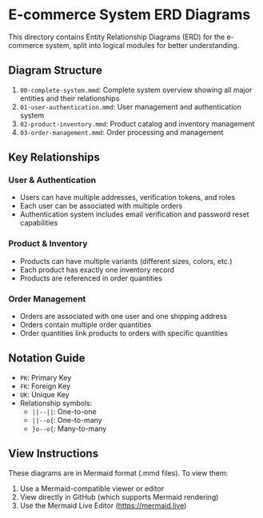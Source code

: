 # E-commerce System ERD Diagrams

This directory contains Entity Relationship Diagrams (ERD) for the e-commerce system, split into logical modules for better understanding.

## Diagram Structure

1. `00-complete-system.mmd`: Complete system overview showing all major entities and their relationships
2. `01-user-authentication.mmd`: User management and authentication system
3. `02-product-inventory.mmd`: Product catalog and inventory management
4. `03-order-management.mmd`: Order processing and management

## Key Relationships

### User & Authentication
- Users can have multiple addresses, verification tokens, and roles
- Each user can be associated with multiple orders
- Authentication system includes email verification and password reset capabilities

### Product & Inventory
- Products can have multiple variants (different sizes, colors, etc.)
- Each product has exactly one inventory record
- Products are referenced in order quantities

### Order Management
- Orders are associated with one user and one shipping address
- Orders contain multiple order quantities
- Order quantities link products to orders with specific quantities

## Notation Guide

- `PK`: Primary Key
- `FK`: Foreign Key
- `UK`: Unique Key
- Relationship symbols:
  - `||--||`: One-to-one
  - `||--o{`: One-to-many
  - `}o--o{`: Many-to-many

## View Instructions

These diagrams are in Mermaid format (.mmd files). To view them:
1. Use a Mermaid-compatible viewer or editor
2. View directly in GitHub (which supports Mermaid rendering)
3. Use the Mermaid Live Editor (https://mermaid.live)
